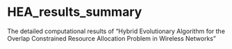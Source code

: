 # HEA_results_summary
The detailed computational results of “Hybrid Evolutionary Algorithm for the Overlap Constrained Resource Allocation Problem in Wireless Networks”
